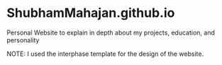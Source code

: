 # ShubhamMahajan.github.io
Personal Website to explain in depth about my projects, education, and personality

NOTE: I used the interphase template for the design of the website.

